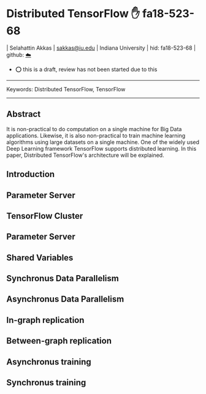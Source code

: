 # Distributed TensorFlow :hand: fa18-523-68

| Selahattin Akkas
| sakkas@iu.edu
| Indiana University
| hid: fa18-523-68
| github: [:cloud:](https://github.com/cloudmesh-community/fa18-523-68/blob/master/paper/paper.md)

* :o: this is a draft, review has not been started due to this

---

Keywords: Distributed TensorFlow, TensorFlow

---

## Abstract

It is non-practical to do computation on a single machine for Big Data applications. Likewise, it is also non-practical to train machine learning algorithms using large datasets on a single machine. One of the widely used Deep Learning framework TensorFlow supports distributed learning. In this paper, Distributed TensorFlow's architecture will be explained. 

## Introduction

## Parameter Server

## TensorFlow Cluster

## Parameter Server

## Shared Variables

## Synchronus Data Parallelism

## Asynchronus Data Parallelism

## In-graph replication

## Between-graph replication

## Asynchronus training

## Synchronus training

